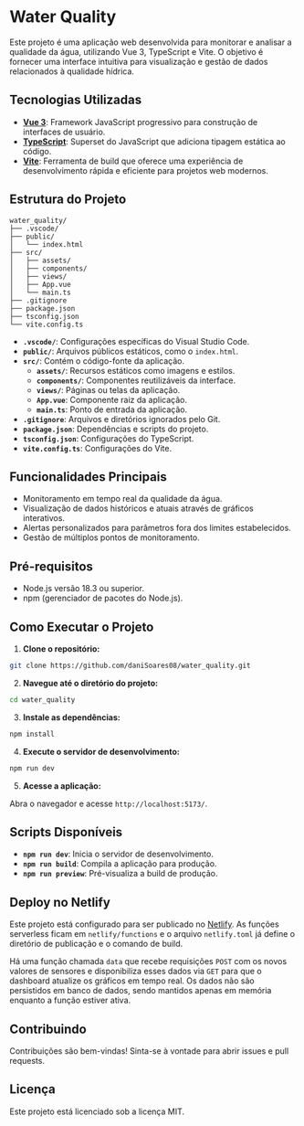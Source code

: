 # Water Quality

Este projeto é uma aplicação web desenvolvida para monitorar e analisar a qualidade da água, utilizando Vue 3, TypeScript e Vite. O objetivo é fornecer uma interface intuitiva para visualização e gestão de dados relacionados à qualidade hídrica.

## Tecnologias Utilizadas

- **[Vue 3](https://vuejs.org/)**: Framework JavaScript progressivo para construção de interfaces de usuário.
- **[TypeScript](https://www.typescriptlang.org/)**: Superset do JavaScript que adiciona tipagem estática ao código.
- **[Vite](https://vitejs.dev/)**: Ferramenta de build que oferece uma experiência de desenvolvimento rápida e eficiente para projetos web modernos.

## Estrutura do Projeto

```
water_quality/
├── .vscode/
├── public/
│   └── index.html
├── src/
│   ├── assets/
│   ├── components/
│   ├── views/
│   ├── App.vue
│   └── main.ts
├── .gitignore
├── package.json
├── tsconfig.json
└── vite.config.ts
```

- **`.vscode/`**: Configurações específicas do Visual Studio Code.
- **`public/`**: Arquivos públicos estáticos, como o `index.html`.
- **`src/`**: Contém o código-fonte da aplicação.
  - **`assets/`**: Recursos estáticos como imagens e estilos.
  - **`components/`**: Componentes reutilizáveis da interface.
  - **`views/`**: Páginas ou telas da aplicação.
  - **`App.vue`**: Componente raiz da aplicação.
  - **`main.ts`**: Ponto de entrada da aplicação.
- **`.gitignore`**: Arquivos e diretórios ignorados pelo Git.
- **`package.json`**: Dependências e scripts do projeto.
- **`tsconfig.json`**: Configurações do TypeScript.
- **`vite.config.ts`**: Configurações do Vite.

## Funcionalidades Principais

- Monitoramento em tempo real da qualidade da água.
- Visualização de dados históricos e atuais através de gráficos interativos.
- Alertas personalizados para parâmetros fora dos limites estabelecidos.
- Gestão de múltiplos pontos de monitoramento.

## Pré-requisitos

- Node.js versão 18.3 ou superior.
- npm (gerenciador de pacotes do Node.js).

## Como Executar o Projeto

1. **Clone o repositório:**

```bash
git clone https://github.com/daniSoares08/water_quality.git
```

2. **Navegue até o diretório do projeto:**

```bash
cd water_quality
```

3. **Instale as dependências:**

```bash
npm install
```

4. **Execute o servidor de desenvolvimento:**

```bash
npm run dev
```

5. **Acesse a aplicação:**

Abra o navegador e acesse `http://localhost:5173/`.

## Scripts Disponíveis

- **`npm run dev`**: Inicia o servidor de desenvolvimento.
- **`npm run build`**: Compila a aplicação para produção.
- **`npm run preview`**: Pré-visualiza a build de produção.

## Deploy no Netlify

Este projeto está configurado para ser publicado no [Netlify](https://www.netlify.com/). As funções serverless ficam em `netlify/functions` e o arquivo `netlify.toml` já define o diretório de publicação e o comando de build.

Há uma função chamada `data` que recebe requisições `POST` com os novos valores de sensores e disponibiliza esses dados via `GET` para que o dashboard atualize os gráficos em tempo real. Os dados não são persistidos em banco de dados, sendo mantidos apenas em memória enquanto a função estiver ativa.

## Contribuindo

Contribuições são bem-vindas! Sinta-se à vontade para abrir issues e pull requests.

## Licença

Este projeto está licenciado sob a licença MIT.

